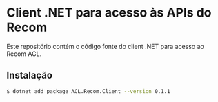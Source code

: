 # Client .NET para acesso às APIs do Recom

Este repositório contém o código fonte do client .NET para acesso ao Recom ACL.

## Instalação
```sh
$ dotnet add package ACL.Recom.Client --version 0.1.1
```
